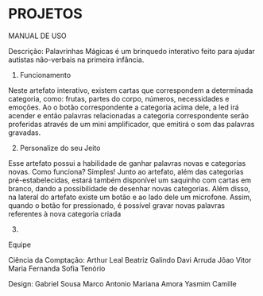# PROJETOS #

MANUAL DE USO

Descrição:
Palavrinhas Mágicas é um brinquedo interativo feito para ajudar autistas não-verbais na primeira infância.

1. Funcionamento

Neste artefato interativo, existem cartas que correspondem a determinada categoria, como: frutas, partes do corpo, números, necessidades e emoções. Ao o botão correspondente a categoria acima dele, a led irá acender e então palavras relacionadas a categoria correspondente serão proferidas através de um mini amplificador, que emitirá o som das palavras gravadas.

2. Personalize do seu Jeito

Esse artefato possui a habilidade de ganhar palavras novas e categorias novas. Como funciona? Simples! Junto ao artefato, além das categorias pré-estabelecidas, estará também disponível um saquinho com cartas em branco, dando a possibilidade de desenhar novas categorias. Além disso, na lateral do artefato existe um botão e ao lado dele um microfone. Assim, quando o botão for pressionado, é possível gravar novas palavras referentes à nova categoria criada

3.

Equipe

Ciência da Comptação:
Arthur Leal
Beatriz Galindo
Davi Arruda
Jõao Vitor
Maria Fernanda 
Sofia Tenório

Design:
Gabriel Sousa
Marco Antonio
Mariana Amora
Yasmim Camille


